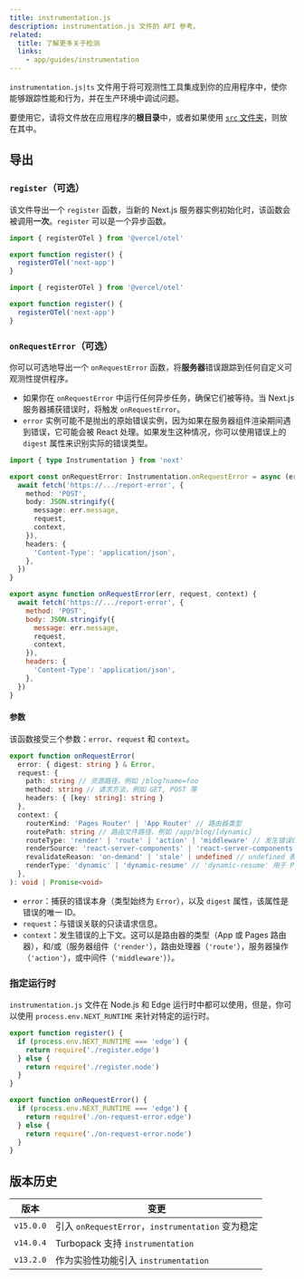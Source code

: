 ```yaml
---
title: instrumentation.js
description: instrumentation.js 文件的 API 参考。
related:
  title: 了解更多关于检测
  links:
    - app/guides/instrumentation
---
```


`instrumentation.js|ts` 文件用于将可观测性工具集成到你的应用程序中，使你能够跟踪性能和行为，并在生产环境中调试问题。

要使用它，请将文件放在应用程序的**根目录**中，或者如果使用 [`src` 文件夹](/nextjs-cn/app/api-reference/file-conventions/src-folder)，则放在其中。

## 导出

### `register`（可选）

该文件导出一个 `register` 函数，当新的 Next.js 服务器实例初始化时，该函数会被调用**一次**。`register` 可以是一个异步函数。

```ts switcher
import { registerOTel } from '@vercel/otel'

export function register() {
  registerOTel('next-app')
}
```

```js switcher
import { registerOTel } from '@vercel/otel'

export function register() {
  registerOTel('next-app')
}
```

### `onRequestError`（可选）

你可以可选地导出一个 `onRequestError` 函数，将**服务器**错误跟踪到任何自定义可观测性提供程序。

- 如果你在 `onRequestError` 中运行任何异步任务，确保它们被等待。当 Next.js 服务器捕获错误时，将触发 `onRequestError`。
- `error` 实例可能不是抛出的原始错误实例，因为如果在服务器组件渲染期间遇到错误，它可能会被 React 处理。如果发生这种情况，你可以使用错误上的 `digest` 属性来识别实际的错误类型。

```ts switcher
import { type Instrumentation } from 'next'

export const onRequestError: Instrumentation.onRequestError = async (err, request, context) => {
  await fetch('https://.../report-error', {
    method: 'POST',
    body: JSON.stringify({
      message: err.message,
      request,
      context,
    }),
    headers: {
      'Content-Type': 'application/json',
    },
  })
}
```

```js switcher
export async function onRequestError(err, request, context) {
  await fetch('https://.../report-error', {
    method: 'POST',
    body: JSON.stringify({
      message: err.message,
      request,
      context,
    }),
    headers: {
      'Content-Type': 'application/json',
    },
  })
}
```

#### 参数

该函数接受三个参数：`error`、`request` 和 `context`。

```ts
export function onRequestError(
  error: { digest: string } & Error,
  request: {
    path: string // 资源路径，例如 /blog?name=foo
    method: string // 请求方法，例如 GET, POST 等
    headers: { [key: string]: string }
  },
  context: {
    routerKind: 'Pages Router' | 'App Router' // 路由器类型
    routePath: string // 路由文件路径，例如 /app/blog/[dynamic]
    routeType: 'render' | 'route' | 'action' | 'middleware' // 发生错误的上下文
    renderSource: 'react-server-components' | 'react-server-components-payload' | 'server-rendering'
    revalidateReason: 'on-demand' | 'stale' | undefined // undefined 表示没有重新验证的正常请求
    renderType: 'dynamic' | 'dynamic-resume' // 'dynamic-resume' 用于 PPR
  },
): void | Promise<void>
```

- `error`：捕获的错误本身（类型始终为 `Error`），以及 `digest` 属性，该属性是错误的唯一 ID。
- `request`：与错误关联的只读请求信息。
- `context`：发生错误的上下文。这可以是路由器的类型（App 或 Pages 路由器），和/或（服务器组件（`'render'`），路由处理器（`'route'`），服务器操作（`'action'`），或中间件（`'middleware'`））。

### 指定运行时

`instrumentation.js` 文件在 Node.js 和 Edge 运行时中都可以使用，但是，你可以使用 `process.env.NEXT_RUNTIME` 来针对特定的运行时。

```js
export function register() {
  if (process.env.NEXT_RUNTIME === 'edge') {
    return require('./register.edge')
  } else {
    return require('./register.node')
  }
}

export function onRequestError() {
  if (process.env.NEXT_RUNTIME === 'edge') {
    return require('./on-request-error.edge')
  } else {
    return require('./on-request-error.node')
  }
}
```

## 版本历史

| 版本      | 变更                                              |
| --------- | ------------------------------------------------- |
| `v15.0.0` | 引入 `onRequestError`，`instrumentation` 变为稳定 |
| `v14.0.4` | Turbopack 支持 `instrumentation`                  |
| `v13.2.0` | 作为实验性功能引入 `instrumentation`              |
